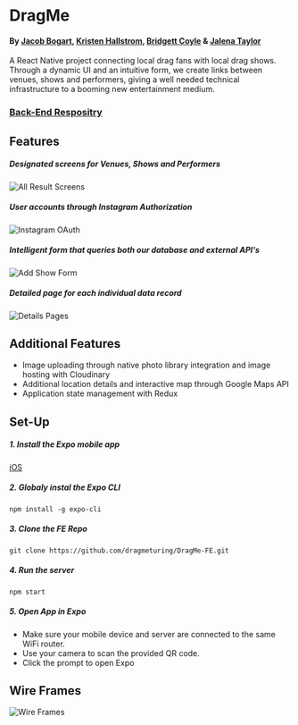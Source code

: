 # DragMe
#### By  [Jacob Bogart](https://github.com/jacobogart), [Kristen Hallstrom](https://github.com/Klhalls89), [Bridgett Coyle](https://github.com/B-Coyle) & [Jalena Taylor](https://github.com/jalena-penaligon)

A React Native project connecting local drag fans with local drag shows. Through a dynamic UI and an intuitive form, we create links between venues, shows and performers, giving a well needed technical infrastructure to a booming new entertainment medium. 

### [Back-End Respositry](https://github.com/jalena-penaligon/DragMe-BE)

## Features
##### Designated screens for Venues, Shows and Performers
![All Result Screens](https://user-images.githubusercontent.com/45608610/62055880-b25d7680-b1d9-11e9-9cd3-8d5ca8ae0765.jpg)

##### User accounts through Instagram Authorization
![Instagram OAuth](https://user-images.githubusercontent.com/45608610/62056064-16803a80-b1da-11e9-9a9c-66ae21901696.jpg)

##### Intelligent form that queries both our database and external API's 
![Add Show Form](https://user-images.githubusercontent.com/45608610/62056227-72e35a00-b1da-11e9-9337-62b33ee962f1.jpg)

##### Detailed page for each individual data record 
![Details Pages](https://user-images.githubusercontent.com/45608610/62056468-eedda200-b1da-11e9-9a72-3df065d04d5a.jpg)

## Additional Features
- Image uploading through native photo library integration and image hosting with Cloudinary
- Additional location details and interactive map through Google Maps API
- Application state management with Redux

## Set-Up
##### 1. Install the Expo mobile app
[iOS](https://apps.apple.com/app/apple-store/id982107779)
##### 2. Globaly instal the Expo CLI
```npm install -g expo-cli```
##### 3. Clone the FE Repo
```git clone https://github.com/dragmeturing/DragMe-FE.git```
##### 4. Run the server
```npm start```
##### 5. Open App in Expo
* Make sure your mobile device and server are connected to the same WiFi router.
* Use your camera to scan the provided QR code.
* Click the prompt to open Expo

## Wire Frames
![Wire Frames](https://user-images.githubusercontent.com/45608610/61236972-91375900-a6f6-11e9-8aba-fe134206b02d.jpg)
